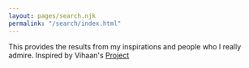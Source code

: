 ```yaml
---
layout: pages/search.njk
permalink: "/search/index.html"
---
```

This provides the results from my inspirations and people who I really admire. 
Inspired by Vihaan's [Project](https://github.com/Vihaan3/Custom-Search-Engine-Demo)